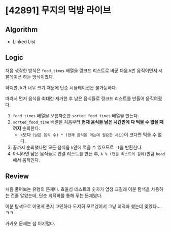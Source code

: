 # [42891] 무지의 먹방 라이브
## Algorithm
- Linked List
## Logic
처음 생각한 방식은 `food_times` 배열을 링크드 리스트로 바꾼 다움 `k`번 움직이면서 시뮬레이션 하는 방식이였다.

하지만, `k`가 너무 크기 때문에 단순 시뮬레이션은 불가능하다.

따라서 먼저 음식을 최대한 제거한 후 남은 음식들로 링크드 리스트를 만들어 움직여줬다.

1. `food_times` 배열을 오름차순한 `sorted_food_times` 배열을 만든다.
2. `sorted_food_time` 배열을 처음부터 **현재 음식을 남은 시간안에 다 먹을 수 없을 때까지** 순회한다.
    - `k`보다 `(남은 음식 수) * (현재 음식을 먹는데 필요한 시간)`이 크다면 먹을 수 없다.
3. 끝까지 순회했다면 모든 음식을 `k`안에 먹을 수 있으므로 `-1`을 반환한다.
4. 아니라면 남은 음식들로 연결 리스트를 만든 후, `k % (연결 리스트의 길이)`만큼 `head`에서 움직인다.

## Review
처음 풀어보는 유형의 문제다. 효율성 테스트의 숫자가 엄청 크길래 이분 탐색을 사용하는 건줄 알았는데, 단순 최적화를 통해 푸는 문제였다.

이분 탐색으로 어떻게 풀지 고민하다 도저히 모르겠어서 그냥 최적화 했는데 맞았다....ㅋㅋ

카카오 문제는 참 어지럽다.